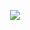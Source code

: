 
<div align="center">
  
  ![](https://github-readme-stats.vercel.app/api/wakatime?username=Pamp1n&layout=false&theme=slateorange)
  
</div>

